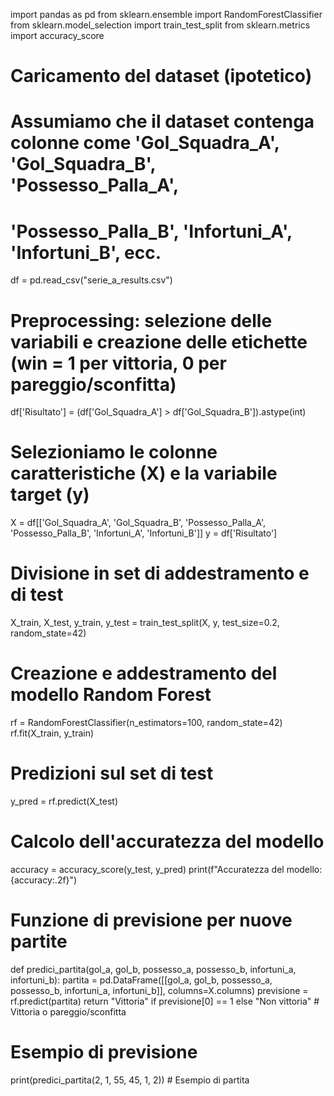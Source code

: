 import pandas as pd
from sklearn.ensemble import RandomForestClassifier
from sklearn.model_selection import train_test_split
from sklearn.metrics import accuracy_score

# Caricamento del dataset (ipotetico)
# Assumiamo che il dataset contenga colonne come 'Gol_Squadra_A', 'Gol_Squadra_B', 'Possesso_Palla_A', 
# 'Possesso_Palla_B', 'Infortuni_A', 'Infortuni_B', ecc.
df = pd.read_csv("serie_a_results.csv")

# Preprocessing: selezione delle variabili e creazione delle etichette (win = 1 per vittoria, 0 per pareggio/sconfitta)
df['Risultato'] = (df['Gol_Squadra_A'] > df['Gol_Squadra_B']).astype(int)

# Selezioniamo le colonne caratteristiche (X) e la variabile target (y)
X = df[['Gol_Squadra_A', 'Gol_Squadra_B', 'Possesso_Palla_A', 'Possesso_Palla_B', 'Infortuni_A', 'Infortuni_B']]
y = df['Risultato']

# Divisione in set di addestramento e di test
X_train, X_test, y_train, y_test = train_test_split(X, y, test_size=0.2, random_state=42)

# Creazione e addestramento del modello Random Forest
rf = RandomForestClassifier(n_estimators=100, random_state=42)
rf.fit(X_train, y_train)

# Predizioni sul set di test
y_pred = rf.predict(X_test)

# Calcolo dell'accuratezza del modello
accuracy = accuracy_score(y_test, y_pred)
print(f"Accuratezza del modello: {accuracy:.2f}")

# Funzione di previsione per nuove partite
def predici_partita(gol_a, gol_b, possesso_a, possesso_b, infortuni_a, infortuni_b):
    partita = pd.DataFrame([[gol_a, gol_b, possesso_a, possesso_b, infortuni_a, infortuni_b]], columns=X.columns)
    previsione = rf.predict(partita)
    return "Vittoria" if previsione[0] == 1 else "Non vittoria"  # Vittoria o pareggio/sconfitta

# Esempio di previsione
print(predici_partita(2, 1, 55, 45, 1, 2))  # Esempio di partita
